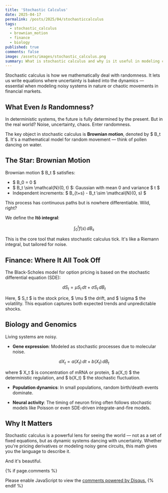 ```yaml
---
title: 'Stochastic Calculus'
date: 2025-04-17
permalink: /posts/2025/04/stochasticcalculus
tags:
  - stochastic_calculus
  - brownian_motion
  - finance
  - biology
published: true
comments: false
image: /assets/images/stochastic_calculus.png
summary: What is stochastic calculus and why is it useful in modeling complex systems?
---
```


Stochastic calculus is how we mathematically deal with randomness. It lets us write equations where uncertainty is baked into the dynamics — essential when modeling noisy systems in nature or chaotic movements in financial markets.

## What Even *Is* Randomness?

In deterministic systems, the future is fully determined by the present. But in the real world? Noise, uncertainty, chaos. Enter randomness.

The key object in stochastic calculus is **Brownian motion**, denoted by $ B_t $. It's a mathematical model for random movement — think of pollen dancing on water.

## The Star: Brownian Motion

Brownian motion $ B_t $ satisfies:

- $ B_0 = 0 $
- $ B_t \sim \mathcal{N}(0, t) $: Gaussian with mean 0 and variance $ t $
- Independent increments: $ B_{t+s} - B_t \sim \mathcal{N}(0, s) $

This process has continuous paths but is nowhere differentiable. Wild, right?

We define the **Itô integral**:

$$
\int_0^t f(s) \, dB_s
$$

This is the core tool that makes stochastic calculus tick. It's like a Riemann integral, but tailored for noise.

## Finance: Where It All Took Off

The Black-Scholes model for option pricing is based on the stochastic differential equation (SDE):

$$
dS_t = \mu S_t \, dt + \sigma S_t \, dB_t
$$

Here, $ S_t $ is the stock price, $ \mu $ the drift, and $ \sigma $ the volatility. This equation captures both expected trends and unpredictable shocks.

## Biology and Genomics

Living systems are noisy.

- **Gene expression**: Modeled as stochastic processes due to molecular noise.

$$
dX_t = a(X_t) \, dt + b(X_t) \, dB_t
$$

where $ X_t $ is concentration of mRNA or protein, $ a(X_t) $ the deterministic regulation, and $ b(X_t) $ the stochastic fluctuation.

- **Population dynamics**: In small populations, random birth/death events dominate.

- **Neural activity**: The timing of neuron firing often follows stochastic models like Poisson or even SDE-driven integrate-and-fire models.

## Why It Matters

Stochastic calculus is a powerful lens for seeing the world — not as a set of fixed equations, but as dynamic systems dancing with uncertainty. Whether you're pricing derivatives or modeling noisy gene circuits, this math gives you the language to describe it.

And it's beautiful.

{% if page.comments %}
<div id="disqus_thread"></div>
<script>
    (function() {
    var d = document, s = d.createElement('script');
    s.src = 'https://http-distantvantagepoint-com.disqus.com/embed.js';
    s.setAttribute('data-timestamp', +new Date());
    (d.head || d.body).appendChild(s);
    })();
</script>
<noscript>Please enable JavaScript to view the <a href="https://disqus.com/?ref_noscript">comments powered by Disqus.</a></noscript>
{% endif %}
